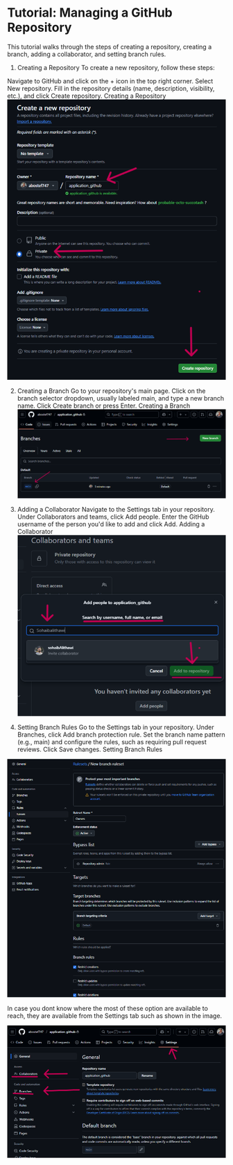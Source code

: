 # Tutorial: Managing a GitHub Repository
 This tutorial walks through the steps of creating a repository, creating a branch, adding a collaborator, and setting branch rules.
 
 1. Creating a Repository
 To create a new repository, follow these steps:
 
 Navigate to GitHub and click on the + icon in the top right corner.
 Select New repository.
 Fill in the repository details (name, description, visibility, etc.), and click Create repository.
 Creating a Repository
 ![Repository Creation Example](https://github.com/abostef747/application_github/blob/main/create_rep.png)
 
 2. Creating a Branch
 Go to your repository's main page.
 Click on the branch selector dropdown, usually labeled main, and type a new branch name.
 Click Create branch or press Enter.
 Creating a Branch
 ![Repository Creation Example](https://github.com/abostef747/application_github/blob/main/creating_new_branch.png)
 
 4. Adding a Collaborator
 Navigate to the Settings tab in your repository.
 Under Collaborators and teams, click Add people.
 Enter the GitHub username of the person you'd like to add and click Add.
 Adding a Collaborator
 ![Repository Creation Example](https://github.com/abostef747/application_github/blob/main/addingCollab.png)
 5. Setting Branch Rules
 Go to the Settings tab in your repository.
 Under Branches, click Add branch protection rule.
 Set the branch name pattern (e.g., main) and configure the rules, such as requiring pull request reviews.
 Click Save changes.
 Setting Branch Rules
 
 ![Repository Creation Example](https://github.com/abostef747/application_github/blob/main/branchRules.png)


 In case you dont know where the most of these option are available to reach,
 they are available from the Settings tab such as shown in the image.

  ![Repository Creation Example](https://github.com/abostef747/application_github/blob/main/settings.png)
